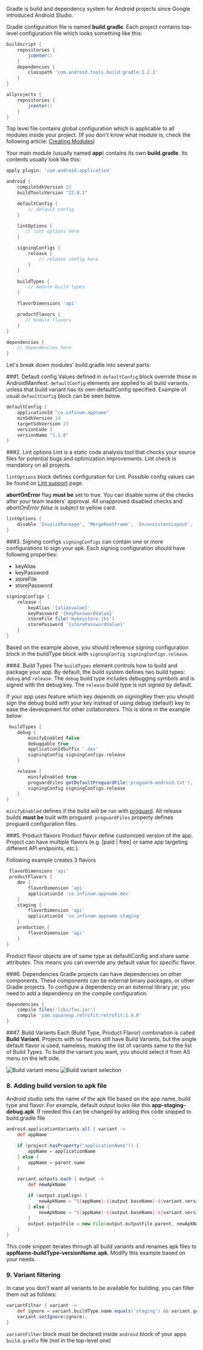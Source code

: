 Gradle is build and dependency system for Android projects since Google introduced Android Studio.

Gradle configuration file is named **build.gradle**.
Each project contains top-level configuration file which looks something like this:

```gradle
buildscript {
    repositories {
        jcenter()
    }
    dependencies {
        classpath 'com.android.tools.build:gradle:1.2.3'
    }
}

allprojects {
    repositories {
        jcenter()
    }
}
```

Top level file contains global configuration which is applicable to all modules inside your project. (If you don't know what module is, check the following article: [Creating Modules](https://developer.android.com/sdk/installing/create-project.html#CreatingAModule))

Your main module (usually named **app**) contains its own **build.gradle**.
Its contents usually look like this:

```gradle
apply plugin: 'com.android.application'

android {
    compileSdkVersion 22
    buildToolsVersion "22.0.1"

    defaultConfig {
        // default config
    }

    lintOptions {
       // lint options here
    }

    signingConfigs {
        release {
            // release config here
        }
    }

    buildTypes {
        // module build types
    }

    flavorDimensions 'api'

    productFlavors {
       // module flavors
    }
}

dependencies {
    // dependencies here
}
```

Let's break down modules' build.gradle into several parts:

###1. Default config
Values defined in `defaultConfig` block override those in AndroidManifest.
`defaultConfig` elements are applied to all build variants, unless that build variant has its own defaultConfig specified.
Example of usual `defaultConfig` block can be seen below.

```gradle
defaultConfig {
    applicationId "co.infinum.appname"
    minSdkVersion 14
    targetSdkVersion 23
    versionCode 3
    versionName "1.1.0"
}
```

###2. Lint options
Lint is a static code analysis tool that checks your source files for potential bugs and optimization improvements. Lint check is mandatory on all projects.

`lintOptions` block defines configuration for Lint. Possible config values can be found on [Lint support](http://tools.android.com/tech-docs/new-build-system/user-guide#TOC-Lint-support) page.

**abortOnError** flag **must be** set to true. You can disable some of the checks after your team leaders' approval. All unapproved disabled checks and *abortOnError false* is subject to yellow card.

```gradle
lintOptions {
    disable 'InvalidPackage', 'MergeRootFrame', 'InconsistentLayout', 'ContentDescription'
}
```

###3. Signing configs
`signingConfigs` can contain one or more configurations to sign your apk. Each signing configuration should have following properties:

* keyAlias
* keyPassword
* storeFile
* storePassword

```gradle
signingConfigs {
    release {
        keyAlias '{aliasvalue}'
        keyPassword '{keyPasswordValue}'
        storeFile file('mykeystore.jks')
        storePassword '{storePasswordValue}'
    }
}
```

Based on the example above, you should reference signing configuration block in the buildType block with `signingConfig signingConfigs.release`.

###4. Build Types
The `buildTypes` element controls how to build and package your app. By default, the build system defines two build types: `debug` and `release`. The `debug` build type includes debugging symbols and is signed with the debug key. The `release` build type is not signed by default.

If your app uses feature which key depends on signingKey then you should sign the debug build with your key instead of using debug (default) key to ease the development for other collaborators. This is done in the example below:

```gradle
 buildTypes {
    debug {
        minifyEnabled false
        debuggable true
        applicationIdSuffix '.dev'
        signingConfig signingConfigs.release
    }

    release {
        minifyEnabled true
        proguardFiles getDefaultProguardFile('proguard-android.txt'), 'proguard-rules.pro'
        signingConfig signingConfigs.release
    }
}
```
`minifyEnabled` defines if the build will be run with [proguard](http://developer.android.com/tools/help/proguard.html). All release builds **must be** built with proguard. `proguardFiles` property defines proguard configuration files.

###5. Product flavors
Product flavor define customized version of the app. Project can have multiple flavors (e.g. [paid | free] or same app targeting different API endpoints, etc.).

Following example creates 3 flavors

```gradle
 flavorDimensions 'api'
 productFlavors {
    dev {
        flavorDimension 'api'
        applicationId 'co.infinum.appname.dev'
    }
    staging {
        flavorDimension 'api'
        applicationId 'co.infinum.appname.staging'
    }
    production {
        flavorDimension 'api'
    }
}
```

Product flavor objects are of same type as defaultConfig and share same attributes. This means you can override any default value for specific flavor.

###6. Dependencies
Gradle projects can have dependencies on other components. These components can be external binary packages, or other Gradle projects.
To configure a dependency on an external library jar, you need to add a dependency on the compile configuration.

```gradle
dependencies {
    compile files('libs/foo.jar')
    compile 'com.squareup.retrofit:retrofit:1.9.0'
}
```

###7. Build Variants
Each (Build Type, Product Flavor) combination is called **Build Variant**.
Projects with no flavors still have Build Variants, but the single default flavor is used, nameless, making the list of variants same to the list of Build Types.
To build the variant you want, you should select it from AS menu on the left side.

![Build variant menu](/img/build_variant_1.png "Build variant menu")
![Build variant selection](/img/build_variant_2.png "Build variant selection")

### 8. Adding build version to apk file

Android studio sets the name of the apk file based on the app name, build type and flavor. For example, default output looks like this **app-staging-debug.apk**. If needed this can be changed by adding this code snipped to build.gradle file

```gradle
android.applicationVariants.all { variant ->
    def appName

    if (project.hasProperty("applicationName")) {
        appName = applicationName
    } else {
        appName = parent.name
    }

    variant.outputs.each { output ->
        def newApkName

        if (output.zipAlign) {
            newApkName = "${appName}-${output.baseName}-${variant.versionName}.apk"
        } else {
            newApkName = "${appName}-${output.baseName}-${variant.versionName}-unaligned.apk"
        }
        output.outputFile = new File(output.outputFile.parent, newApkName)
    }
}
```
This code snippet iterates through all build variants and renames apk files to **appName-buildType-versionName.apk**. Modify this example based on your needs.

### 9. Variant filtering

In case you don't want all variants to be available for building, you can filter them out as follows:

```gradle
variantFilter { variant ->
    def ignore = variant.buildType.name.equals('staging') && variant.getFlavors().get(1).name.equals('multiDex')
    variant.setIgnore(ignore);
}
```

`variantFilter` block must be declared inside `android` block of your apps `build.gradle` file (not in the top-level one)
